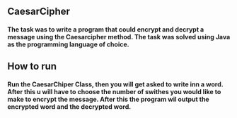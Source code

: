 ## CaesarCipher


#### The task was to write a program that could encrypt and decrypt a message using the Caesarcipher method. The task was solved using Java as the programming language of choice. 


## How to run
#### Run the CaesarChiper Class, then you will get asked to write inn a word. After this u will have to choose the number of swithes you would like to make to encrypt the message. After this the program wil output the encrypted word and the decrypted word. 

